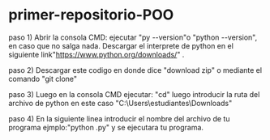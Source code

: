 # primer-repositorio-POO
paso 1) Abrir la consola CMD: ejecutar "py --version"o "python --version", en caso que no salga nada. Descargar el interprete de python en el siguiente link"https://www.python.org/downloads/" .

paso 2) Descargar este codigo en donde dice "download zip" o mediante el comando "git clone"

paso 3) Luego en la consola CMD ejecutar: "cd" luego introducir la ruta del archivo de python en este caso "C:\Users\estudiantes\Downloads"

paso 4) En la siguiente linea introducir el nombre del archivo de tu programa ejmplo:"python .py" y se ejecutara tu programa.
